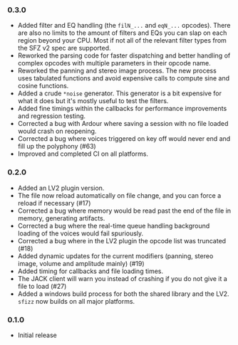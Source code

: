 ### 0.3.0

- Added filter and EQ handling (the `filN_...` and `eqN_...` opcodes). There are also no limits to the amount of filters and EQs you can slap on each region beyond your CPU. Most if not all of the relevant filter types from the SFZ v2 spec are supported.
- Reworked the parsing code for faster dispatching and better handling of complex opcodes with multiple parameters in their opcode name.
- Reworked the panning and stereo image process. The new process uses tabulated functions and avoid expensive calls to compute sine and cosine functions.
- Added a crude `*noise` generator. This generator is a bit expensive for what it does but it's mostly useful to test the filters.
- Added fine timings within the callbacks for performance improvements and regression testing.
- Corrected a bug with Ardour where saving a session with no file loaded would crash on reopening.
- Corrected a bug where voices triggered on key off would never end and fill up the polyphony (#63)
- Improved and completed CI on all platforms.

### 0.2.0

- Added an LV2 plugin version.
- The file now reload automatically on file change, and you can force a reload if necessary (#17)
- Corrected a bug where memory would be read past the end of the file in memory, generating artifacts.
- Corrected a bug where the real-time queue handling background loading of the voices would fail spuriously.
- Corrected a bug where in the LV2 plugin the opcode list was truncated (#18)
- Added dynamic updates for the current modifiers (panning, stereo image, volume and amplitude mainly) (#19)
- Added timing for callbacks and file loading times.
- The JACK client will warn you instead of crashing if you do not give it a file to load (#27)
- Added a windows build process for both the shared library and the LV2. `sfizz` now builds on all major platforms.

### 0.1.0

- Initial release